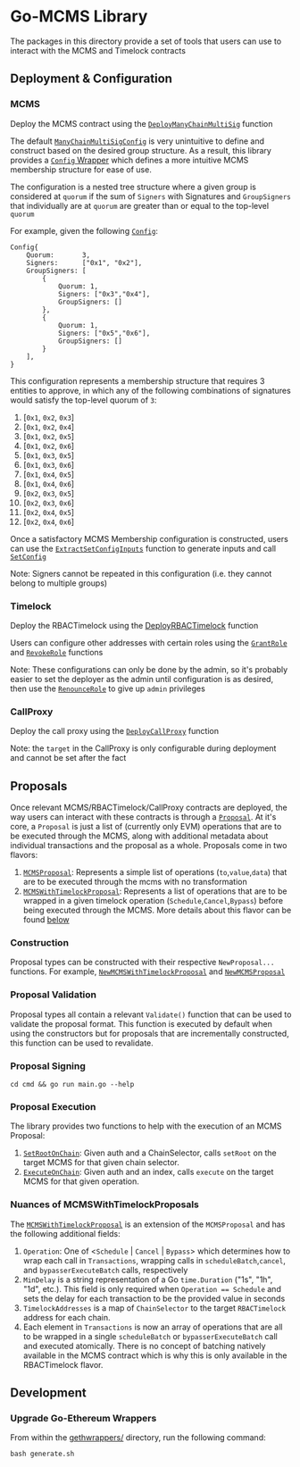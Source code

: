 # Go-MCMS Library

The packages in this directory provide a set of tools that users can use to interact with the MCMS and Timelock
contracts

## Deployment & Configuration

### MCMS

Deploy the MCMS contract using
the [`DeployManyChainMultiSig`](https://github.com/smartcontractkit/mcms/blob/70ec727caf84a3fac4fa280ce5fbda3b07df7ee5/pkg/gethwrappers/ManyChainMultiSig.go#L76)
function

The
default [`ManyChainMultiSigConfig`](https://github.com/smartcontractkit/mcms/blob/70ec727caf84a3fac4fa280ce5fbda3b07df7ee5/pkg/gethwrappers/ManyChainMultiSig.go#L32)
is very unintuitive to define and construct based on the desired group structure. As a result, this library provides
a [`Config` Wrapper](./config/config.go#L13) which defines a more intuitive MCMS membership structure for ease of use.

The configuration is a nested tree structure where a given group is considered at `quorum` if the sum of `Signers` with
Signatures and `GroupSigners` that individually are at `quorum` are greater than or equal to the top-level `quorum`

For example, given the following [`Config`](./config/config.go#L13):

```
Config{
    Quorum:       3,
    Signers:      ["0x1", "0x2"],
    GroupSigners: [
        {
            Quorum: 1,
            Signers: ["0x3","0x4"],
            GroupSigners: []
        },
        {
            Quorum: 1,
            Signers: ["0x5","0x6"],
            GroupSigners: []
        }
    ],
}
```

This configuration represents a membership structure that requires 3 entities to approve, in which any of the following
combinations of signatures would satisfy the top-level quorum of `3`:

1. [`0x1`, `0x2`, `0x3`]
2. [`0x1`, `0x2`, `0x4`]
3. [`0x1`, `0x2`, `0x5`]
4. [`0x1`, `0x2`, `0x6`]
5. [`0x1`, `0x3`, `0x5`]
6. [`0x1`, `0x3`, `0x6`]
7. [`0x1`, `0x4`, `0x5`]
8. [`0x1`, `0x4`, `0x6`]
9. [`0x2`, `0x3`, `0x5`]
10. [`0x2`, `0x3`, `0x6`]
11. [`0x2`, `0x4`, `0x5`]
12. [`0x2`, `0x4`, `0x6`]

Once a satisfactory MCMS Membership configuration is constructed, users can use
the [`ExtractSetConfigInputs`](./config/config.go#L153) function to generate inputs and
call [`SetConfig`](./gethwrappers/ManyChainMultiSig.go#L428)

Note: Signers cannot be repeated in this configuration (i.e. they cannot belong to multiple groups)

### Timelock

Deploy the RBACTimelock using
the [DeployRBACTimelock](https://github.com/smartcontractkit/mcms/blob/70ec727caf84a3fac4fa280ce5fbda3b07df7ee5/pkg/gethwrappers/RBACTimelock.go#L47x)
function

Users can configure other addresses with certain roles using the [`GrantRole`](./gethwrappers/RBACTimelock.go#L667)
and [`RevokeRole`](./gethwrappers/RBACTimelock.go#L727) functions

Note: These configurations can only be done by the admin, so it's probably easier to set the deployer as the admin until
configuration is as desired, then use the [`RenounceRole`](./gethwrappers/RBACTimelock.go#L715) to give up `admin`
privileges

### CallProxy

Deploy the call proxy using
the [`DeployCallProxy`](https://github.com/smartcontractkit/mcms/blob/70ec727caf84a3fac4fa280ce5fbda3b07df7ee5/pkg/gethwrappers/CallProxy.go#L41)
function

Note: the `target` in the CallProxy is only configurable during deployment and cannot be set after the fact

## Proposals

Once relevant MCMS/RBACTimelock/CallProxy contracts are deployed, the way users can interact with these contracts is
through a [`Proposal`](./proposal/mcms/proposal.go#L18). At it's core, a `Proposal` is just a list of (currently only
EVM) operations that are to be executed through the MCMS, along with additional metadata about individual transactions
and the proposal as a whole. Proposals come in two flavors:

1. [`MCMSProposal`](https://github.com/smartcontractkit/mcms/blob/70ec727caf84a3fac4fa280ce5fbda3b07df7ee5/pkg/proposal/mcms/proposal.go#L19):
   Represents a simple list of operations (`to`,`value`,`data`) that are to be executed through the mcms with no
   transformation
2. [`MCMSWithTimelockProposal`](https://github.com/smartcontractkit/mcms/blob/70ec727caf84a3fac4fa280ce5fbda3b07df7ee5/pkg/proposal/timelock/mcm_with_timelock.go#L25):
   Represents a list of operations that are to be wrapped in a given timelock operation (`Schedule`,`Cancel`,`Bypass`)
   before being executed through the MCMS. More details about this flavor can be
   found [below](#nuances-of-mcmswithtimelockproposals)

### Construction

Proposal types can be constructed with their respective `NewProposal...` functions. For
example, [`NewMCMSWithTimelockProposal`](https://github.com/smartcontractkit/mcms/blob/70ec727caf84a3fac4fa280ce5fbda3b07df7ee5/pkg/proposal/timelock/mcm_with_timelock.go#L70)
and [`NewMCMSProposal`](https://github.com/smartcontractkit/mcms/blob/70ec727caf84a3fac4fa280ce5fbda3b07df7ee5/pkg/proposal/mcms/proposal.go#L37)

### Proposal Validation

Proposal types all contain a relevant `Validate()` function that can be used to validate the proposal format. This
function is executed by default when using the constructors but for proposals that are incrementally constructed, this
function can be used to revalidate.

### Proposal Signing

`cd cmd && go run main.go --help`

### Proposal Execution

The library provides two functions to help with the execution of an MCMS Proposal:

1. [`SetRootOnChain`](https://github.com/smartcontractkit/mcms/blob/70ec727caf84a3fac4fa280ce5fbda3b07df7ee5/pkg/proposal/mcms/executor.go#L308):
   Given auth and a ChainSelector, calls `setRoot` on the target MCMS for that given chain selector.
2. [`ExecuteOnChain`](https://github.com/smartcontractkit/mcms/blob/70ec727caf84a3fac4fa280ce5fbda3b07df7ee5/pkg/proposal/mcms/executor.go#L348):
   Given auth and an index, calls `execute` on the target MCMS for that given operation.

### Nuances of MCMSWithTimelockProposals

The [`MCMSWithTimelockProposal`](https://github.com/smartcontractkit/mcms/blob/70ec727caf84a3fac4fa280ce5fbda3b07df7ee5/pkg/proposal/timelock/mcm_with_timelock.go#L25)
is an extension of the `MCMSProposal` and has the following additional fields:

1. `Operation`: One of <`Schedule` | `Cancel` | `Bypass`> which determines how to wrap each call in `Transactions`,
   wrapping calls in `scheduleBatch`,`cancel`, and `bypasserExecuteBatch` calls, respectively
2. `MinDelay` is a string representation of a Go `time.Duration` ("1s", "1h", "1d", etc.). This field is only required
   when `Operation == Schedule` and sets the delay for each transaction to be the provided value in seconds
3. `TimelockAddresses` is a map of `ChainSelector` to the target `RBACTimelock` address for each chain.
4. Each element in `Transactions` is now an array of operations that are all to be wrapped in a single `scheduleBatch`
   or `bypasserExecuteBatch` call and executed atomically. There is no concept of batching natively available in the
   MCMS contract which is why this is only available in the RBACTimelock flavor.

## Development

### Upgrade Go-Ethereum Wrappers

From within the [gethwrappers/](https://github.com/smartcontractkit/mcms/tree/main/pkg/gethwrappers) directory, run the
following command:

```
bash generate.sh
```